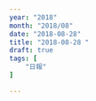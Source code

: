 ```yaml
---
year: "2018"
month: "2018/08"
date: "2018-08-28"
title: "2018-08-28 "
draft: true
tags: [
    "日報"
]

---
```


